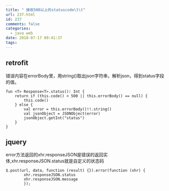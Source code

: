 ```yaml
---
title: " 接收500以上的statuscode\t\t"
url: 237.html
id: 237
comments: false
categories:
  - java web
date: 2018-07-17 09:41:37
tags:
---
```


retrofit
--------

错误内容在errorBody里，用string()取出json字符串，解析json，得到status字段的值。

    fun <T> Response<T>.status(): Int {
        return if (this.code() < 500 || this.errorBody() == null) {
            this.code()
        } else {
            val error = this.errorBody()!!.string()
            val jsonObject = JSONObject(error)
            jsonObject.getInt("status")
        }
    }
    

jquery
------

error方法返回的xhr.responseJSON是错误的返回实体,xhr.responseJSON.status就是自定义的状态码

    $.post(url, data, function (result) {}).error(function (xhr) {
            xhr.responseJSON.status
            xhr.responseJSON.message
            });